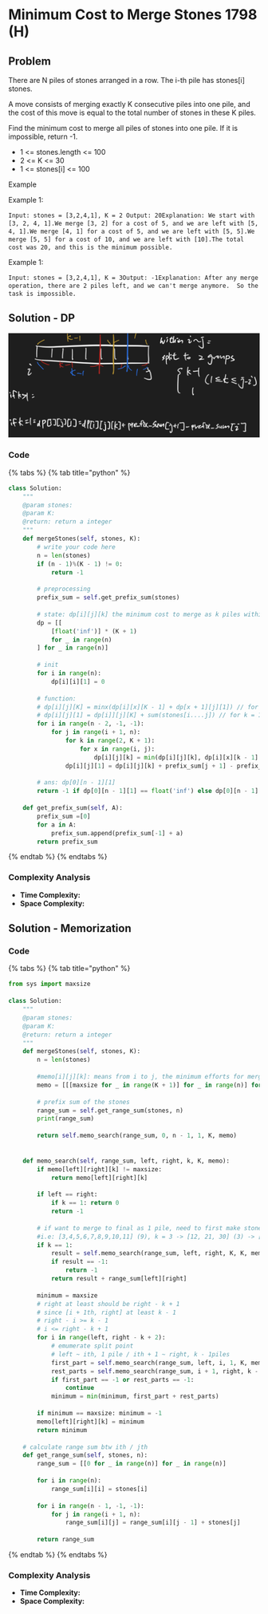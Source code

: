 # Minimum Cost to Merge Stones 1798 (H)

## Problem

There are N piles of stones arranged in a row. The i-th pile has stones\[i] stones.

A move consists of merging exactly K consecutive piles into one pile, and the cost of this move is equal to the total number of stones in these K piles.

Find the minimum cost to merge all piles of stones into one pile. If it is impossible, return -1.

* 1 <= stones.length <= 100
* 2 <= K <= 30
* 1 <= stones\[i] <= 100

Example

Example 1:

```
Input: stones = [3,2,4,1], K = 2 Output: 20Explanation: We start with [3, 2, 4, 1].We merge [3, 2] for a cost of 5, and we are left with [5, 4, 1].We merge [4, 1] for a cost of 5, and we are left with [5, 5].We merge [5, 5] for a cost of 10, and we are left with [10].The total cost was 20, and this is the minimum possible.
```

Example 1:

```
Input: stones = [3,2,4,1], K = 3Output: -1Explanation: After any merge operation, there are 2 piles left, and we can't merge anymore.  So the task is impossible.
```

## Solution - DP

![](<../../../.gitbook/assets/Screen Shot 2021-06-08 at 5.30.50 PM.png>)

### Code

{% tabs %}
{% tab title="python" %}
```python
class Solution:
    """
    @param stones: 
    @param K: 
    @return: return a integer 
    """
    def mergeStones(self, stones, K):
        # write your code here
        n = len(stones)
        if (n - 1)%(K - 1) != 0:
            return -1
        
        # preprocessing
        prefix_sum = self.get_prefix_sum(stones)

        # state: dp[i][j][k] the minimum cost to merge as k piles within range(i ~ j)
        dp = [[
            [float('inf')] * (K + 1)
            for _ in range(n)
        ] for _ in range(n)]

        # init
        for i in range(n):
            dp[i][i][1] = 0

        # function:
        # dp[i][j][K] = minx(dp[i][x][K - 1] + dp[x + 1][j][1]) // for K > 1
        # dp[i][j][1] = dp[i]][j][K] + sum(stones[i....j]) // for k = 1
        for i in range(n - 2, -1, -1):
            for j in range(i + 1, n):
                for k in range(2, K + 1):
                    for x in range(i, j):
                        dp[i][j][k] = min(dp[i][j][k], dp[i][x][k - 1] + dp[x + 1][j][1])
                dp[i][j][1] = dp[i][j][k] + prefix_sum[j + 1] - prefix_sum[i]
        
        # ans: dp[0][n - 1][1]
        return -1 if dp[0][n - 1][1] == float('inf') else dp[0][n - 1][1]
    
    def get_prefix_sum(self, A):
        prefix_sum =[0]
        for a in A:
            prefix_sum.append(prefix_sum[-1] + a)
        return prefix_sum

```
{% endtab %}
{% endtabs %}

### Complexity Analysis

* **Time Complexity:**
* **Space Complexity:**



## Solution - Memorization

### Code

{% tabs %}
{% tab title="python" %}
```python
from sys import maxsize

class Solution:
    """
    @param stones: 
    @param K: 
    @return: return a integer 
    """
    def mergeStones(self, stones, K):
        n = len(stones)
        
        #memo[i][j][k]: means from i to j, the minimum efforts for merging stones till k piles left
        memo = [[[maxsize for _ in range(K + 1)] for _ in range(n)] for _ in range(n)]
        
        # prefix sum of the stones
        range_sum = self.get_range_sum(stones, n)
        print(range_sum)
        
        return self.memo_search(range_sum, 0, n - 1, 1, K, memo)
        
        
    def memo_search(self, range_sum, left, right, k, K, memo):
        if memo[left][right][k] != maxsize:
            return memo[left][right][k]
        
        if left == right:
            if k == 1: return 0 
            return -1 
        
        # if want to merge to final as 1 pile, need to first make stones within [left, right] become K piles
        #i.e: [3,4,5,6,7,8,9,10,11] (9), k = 3 -> [12, 21, 30] (3) -> [63] (1)
        if k == 1:
            result = self.memo_search(range_sum, left, right, K, K, memo)
            if result == -1:
                return -1
            return result + range_sum[left][right]
        
        minimum = maxsize
        # right at least should be right - k + 1
        # since [i + 1th, right] at least k - 1 
        # right - i >= k - 1
        # i <= right - k + 1 
        for i in range(left, right - k + 2):
            # emumerate split point
            # left ~ ith, 1 pile / ith + 1 ~ right, k - 1piles
            first_part = self.memo_search(range_sum, left, i, 1, K, memo)
            rest_parts = self.memo_search(range_sum, i + 1, right, k - 1, K, memo)
            if first_part == -1 or rest_parts == -1:
                continue
            minimum = min(minimum, first_part + rest_parts)
            
        if minimum == maxsize: minimum = -1 
        memo[left][right][k] = minimum
        return minimum

    # calculate range sum btw ith / jth    
    def get_range_sum(self, stones, n):
        range_sum = [[0 for _ in range(n)] for _ in range(n)]
        
        for i in range(n):
            range_sum[i][i] = stones[i]
        
        for i in range(n - 1, -1, -1):
            for j in range(i + 1, n):
                range_sum[i][j] = range_sum[i][j - 1] + stones[j]
        
        return range_sum
```
{% endtab %}
{% endtabs %}

### Complexity Analysis

* **Time Complexity:**
* **Space Complexity:**

